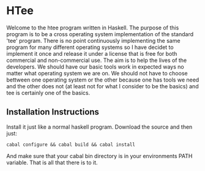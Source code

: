 HTee
====

Welcome to the htee program written in Haskell. The purpose of this program is to be a cross
operating system implementation of the standard 'tee' program. There is no point continuously
implementing the same program for many different operating systems so I have decidet to implement it
once and release it under a license that is free for both commercial and non-commercial use. The aim
is to help the lives of the developers. We should have our basic tools work in expected ways no
matter what operating system we are on. We should not have to choose bettween one operating system
or the other because one has tools we need and the other does not (at least not for what I consider
to be the basics) and tee is certainly one of the basics.

Installation Instructions
-------------------------

Install it just like a normal haskell program. Download the source and then just:

    cabal configure && cabal build && cabal install

And make sure that your cabal bin directory is in your environments PATH variable. That is all that
there is to it.
